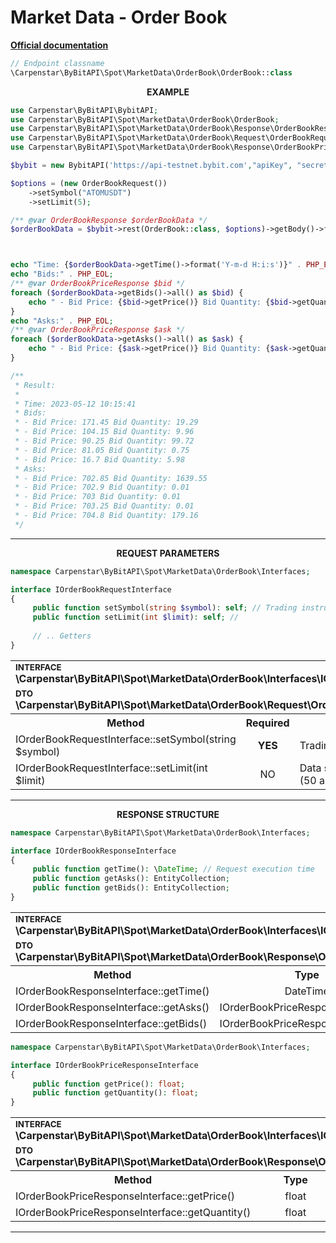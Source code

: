 # Market Data - Order Book
<b>[Official documentation](https://bybit-exchange.github.io/docs/spot/public/depth)</b>

```php
// Endpoint classname
\Carpenstar\ByBitAPI\Spot\MarketData\OrderBook\OrderBook::class
```

<p align="center" width="100%"><b>EXAMPLE</b></p>

```php
use Carpenstar\ByBitAPI\BybitAPI;
use Carpenstar\ByBitAPI\Spot\MarketData\OrderBook\OrderBook;
use Carpenstar\ByBitAPI\Spot\MarketData\OrderBook\Response\OrderBookResponse;
use Carpenstar\ByBitAPI\Spot\MarketData\OrderBook\Request\OrderBookRequest;
use Carpenstar\ByBitAPI\Spot\MarketData\OrderBook\Response\OrderBookPriceResponse;

$bybit = new BybitAPI('https://api-testnet.bybit.com',"apiKey", "secret");

$options = (new OrderBookRequest())
    ->setSymbol("ATOMUSDT")
    ->setLimit(5);

/** @var OrderBookResponse $orderBookData */
$orderBookData = $bybit->rest(OrderBook::class, $options)->getBody()->fetch();



echo "Time: {$orderBookData->getTime()->format('Y-m-d H:i:s')}" . PHP_EOL;
echo "Bids:" . PHP_EOL;
/** @var OrderBookPriceResponse $bid */
foreach ($orderBookData->getBids()->all() as $bid) {
    echo " - Bid Price: {$bid->getPrice()} Bid Quantity: {$bid->getQuantity()}" . PHP_EOL;
}
echo "Asks:" . PHP_EOL;
/** @var OrderBookPriceResponse $ask */
foreach ($orderBookData->getAsks()->all() as $ask) {
    echo " - Bid Price: {$ask->getPrice()} Bid Quantity: {$ask->getQuantity()}" . PHP_EOL;
}

/**
 * Result:
 * 
 * Time: 2023-05-12 10:15:41
 * Bids:
 * - Bid Price: 171.45 Bid Quantity: 19.29
 * - Bid Price: 104.15 Bid Quantity: 9.96
 * - Bid Price: 90.25 Bid Quantity: 99.72
 * - Bid Price: 81.05 Bid Quantity: 0.75
 * - Bid Price: 16.7 Bid Quantity: 5.98
 * Asks:
 * - Bid Price: 702.85 Bid Quantity: 1639.55
 * - Bid Price: 702.9 Bid Quantity: 0.01
 * - Bid Price: 703 Bid Quantity: 0.01
 * - Bid Price: 703.25 Bid Quantity: 0.01
 * - Bid Price: 704.8 Bid Quantity: 179.16
 */
```

---

<p align="center" width="100%"><b>REQUEST PARAMETERS</b></p>

```php
namespace Carpenstar\ByBitAPI\Spot\MarketData\OrderBook\Interfaces;

interface IOrderBookRequestInterface
{
     public function setSymbol(string $symbol): self; // Trading instrument
     public function setLimit(int $limit): self; //
    
     // .. Getters
}
```
<table style="width: 100%">
   <tr>
     <td colspan="3">
         <sup><b>INTERFACE</b></sup><br />
         <b>\Carpenstar\ByBitAPI\Spot\MarketData\OrderBook\Interfaces\IOrderBookRequestInterface::class</b>
     </td>
   </tr>
   <tr>
     <td colspan="3">
         <sup><b>DTO</b></sup><br />
         <b>\Carpenstar\ByBitAPI\Spot\MarketData\OrderBook\Request\OrderBookRequest::class</b>
     </td>
   </tr>
   <tr>
     <th style="width: 40%; text-align: center">Method</th>
     <th style="width: 10%; text-align: center">Required</th>
     <th style="width: 50%; text-align: center">Description</th>
   </tr>
   <tr>
     <td>IOrderBookRequestInterface::setSymbol(string $symbol)</td>
     <td style="text-align: center"><b>YES</b></td>
     <td>Trading instrument</td>
   </tr>
   <tr>
     <td>IOrderBookRequestInterface::setLimit(int $limit)</td>
     <td style="text-align: center">NO</td>
     <td> Data size limit. [1, 200]. Default: 100 (50 ask + 50 bid) </td>
   </tr>
</table>

---

<p align="center" width="100%"><b>RESPONSE STRUCTURE</b></p>

```php
namespace Carpenstar\ByBitAPI\Spot\MarketData\OrderBook\Interfaces;

interface IOrderBookResponseInterface
{
     public function getTime(): \DateTime; // Request execution time
     public function getAsks(): EntityCollection;
     public function getBids(): EntityCollection;
}
```
<table style="width: 100%">
   <tr>
     <td colspan="3">
         <sup><b>INTERFACE</b></sup><br />
         <b>\Carpenstar\ByBitAPI\Spot\MarketData\OrderBook\Interfaces\IOrderBookResponseInterface::class</b>
     </td>
   </tr>
   <tr>
     <td colspan="3">
         <sup><b>DTO</b></sup><br />
         <b>\Carpenstar\ByBitAPI\Spot\MarketData\OrderBook\Response\OrderBookResponse::class</b>
     </td>
   </tr>
   <tr>
     <th style="width: 30%; text-align: center">Method</th>
     <th style="width: 20%; text-align: center">Type</th>
     <th style="width: 50%; text-align: center">Description</th>
   </tr>
   <tr>
     <td>IOrderBookResponseInterface::getTime()</td>
     <td style="text-align: center">DateTime</td>
     <td> - </td>
   </tr>
   <tr>
     <td>IOrderBookResponseInterface::getAsks()</td>
     <td style="text-align: center">IOrderBookPriceResponseInterface[]</td>
     <td> - </td>
   </tr>
   <tr>
     <td>IOrderBookResponseInterface::getBids()</td>
     <td style="text-align: center">IOrderBookPriceResponseInterface[]</td>
     <td> - </td>
   </tr>
</table>

```php
namespace Carpenstar\ByBitAPI\Spot\MarketData\OrderBook\Interfaces;

interface IOrderBookPriceResponseInterface
{
     public function getPrice(): float;
     public function getQuantity(): float;
}
```
<table style="width: 100%">
   <tr>
     <td colspan="3">
         <sup><b>INTERFACE</b></sup><br/>
         <b>\Carpenstar\ByBitAPI\Spot\MarketData\OrderBook\Interfaces\IOrderBookPriceResponseInterface::class</b>
     </td>
   </tr>
   <tr>
     <td colspan="3">
         <sup><b>DTO</b></sup><br/>
         <b>\Carpenstar\ByBitAPI\Spot\MarketData\OrderBook\Response\OrderBookPriceItemResponse::class</b>
     </td>
   </tr>
   <tr>
     <th style="width: 30%; text-align: center">Method</th>
     <th style="width: 20%; text-align: center">Type</th>
     <th style="width: 50%; text-align: center">Description</th>
   </tr>
   <tr>
     <td>IOrderBookPriceResponseInterface::getPrice()</td>
     <td style="text-align: center">float</td>
     <td> Price </td>
   </tr>
   <tr>
     <td>IOrderBookPriceResponseInterface::getQuantity()</td>
     <td style="text-align: center">float</td>
     <td> Number of tokens at this price </td>
   </tr>
</table>

---